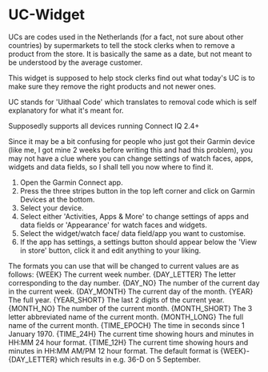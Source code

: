 # UC-Widget
UCs are codes used in the Netherlands (for a fact, not sure about other countries) by supermarkets to tell the stock clerks when to remove a product from the store. It is basically the same as a date, but not meant to be understood by the average customer.

This widget is supposed to help stock clerks find out what today's UC is to make sure they remove the right products and not newer ones.

UC stands for 'Uithaal Code' which translates to removal code which is self explanatory for what it's meant for.

Supposedly supports all devices running Connect IQ 2.4+

Since it may be a bit confusing for people who just got their Garmin device (like me, I got mine 2 weeks before writing this and had this problem), you may not have a clue where you can change settings of watch faces, apps, widgets and data fields, so I shall tell you now where to find it.

1. Open the Garmin Connect app.
2. Press the three stripes button in the top left corner and click on Garmin Devices at the bottom.
3. Select your device.
4. Select either 'Activities, Apps & More' to change settings of apps and data fields or 'Appearance' for watch faces and widgets.
5. Select the widget/watch face/ data field/app you want to customise.
6. If the app has settings, a settings button should appear below the 'View in store' button, click it and edit anything to your liking.

The formats you can use that will be changed to current values are as follows:
  {WEEK} The current week number.
  {DAY_LETTER} The letter corresponding to the day number.
  {DAY_NO} The number of the current day in the current week.
  {DAY_MONTH} The current day of the month.
  {YEAR} The full year.
  {YEAR_SHORT} The last 2 digits of the current year.
  {MONTH_NO} The number of the current month.
  {MONTH_SHORT} The 3 letter abbreviated name of the current month.
  {MONTH_LONG} The full name of the current month.
  {TIME_EPOCH} The time in seconds since 1 January 1970.
  {TIME_24H} The current time showing hours and minutes in HH:MM 24 hour format.
  {TIME_12H} The current time showing hours and minutes in HH:MM AM/PM 12 hour format.
The default format is {WEEK}-{DAY_LETTER} which results in e.g. 36-D on 5 September.
